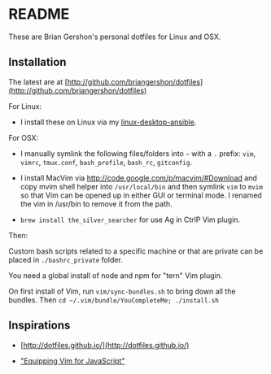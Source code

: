 README
======

These are Brian Gershon's personal dotfiles for Linux and OSX.

## Installation

The latest are at [http://github.com/briangershon/dotfiles](http://github.com/briangershon/dotfiles)

For Linux:

* I install these on Linux via my [linux-desktop-ansible](https://github.com/briangershon/linux-desktop-ansible).

For OSX:

* I manually symlink the following files/folders into `~` with a `.` prefix: `vim`, `vimrc`, `tmux.conf`, `bash_profile`, `bash_rc`, `gitconfig`.

* I install MacVim via <http://code.google.com/p/macvim/#Download> and copy mvim shell helper into `/usr/local/bin` and then symlink `vim` to `mvim` so that Vim can be opened up in either GUI or terminal mode.  I renamed the vim in /usr/bin to remove it from the path.

* `brew install the_silver_searcher` for use Ag in CtrlP Vim plugin.

Then:

Custom bash scripts related to a specific machine or that are private can be placed in `./bashrc_private` folder.

You need a global install of node and npm for "tern" Vim plugin.

On first install of Vim, run `vim/sync-bundles.sh` to bring down all the bundles. Then `cd ~/.vim/bundle/YouCompleteMe; ./install.sh`

## Inspirations

* [http://dotfiles.github.io/](http://dotfiles.github.io/)

* ["Equipping Vim for JavaScript"](http://oli.me.uk/2013/06/29/equipping-vim-for-javascript/)
